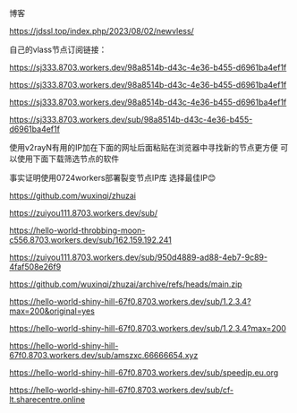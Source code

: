 

博客

https://jdssl.top/index.php/2023/08/02/newvless/



自己的vlass节点订阅链接：

https://sj333.8703.workers.dev/98a8514b-d43c-4e36-b455-d6961ba4ef1f

https://sj333.8703.workers.dev/98a8514b-d43c-4e36-b455-d6961ba4ef1f

https://sj333.8703.workers.dev/98a8514b-d43c-4e36-b455-d6961ba4ef1f


https://sj333.8703.workers.dev/sub/98a8514b-d43c-4e36-b455-d6961ba4ef1f



使用v2rayN有用的IP加在下面的网址后面粘贴在浏览器中寻找新的节点更方便
可以使用下面下载筛选节点的软件

事实证明使用0724workers部署裂变节点IP库
选择最佳IP😊

https://github.com/wuxinqi/zhuzai

https://zuiyou111.8703.workers.dev/sub/

https://hello-world-throbbing-moon-c556.8703.workers.dev/sub/162.159.192.241

https://zuiyou111.8703.workers.dev/sub/950d4889-ad88-4eb7-9c89-4faf508e26f9

https://github.com/wuxinqi/zhuzai/archive/refs/heads/main.zip


https://hello-world-shiny-hill-67f0.8703.workers.dev/sub/1.2.3.4?max=200&original=yes


https://hello-world-shiny-hill-67f0.8703.workers.dev/sub/1.2.3.4?max=200


https://hello-world-shiny-hill-67f0.8703.workers.dev/sub/amszxc.66666654.xyz



https://hello-world-shiny-hill-67f0.8703.workers.dev/sub/speedip.eu.org


https://hello-world-shiny-hill-67f0.8703.workers.dev/sub/cf-lt.sharecentre.online

